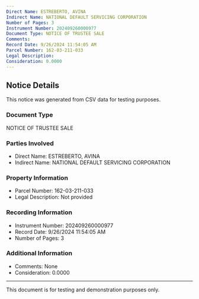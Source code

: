 ```yaml
---
Direct Name: ESTREBERTO, AVINA
Indirect Name: NATIONAL DEFAULT SERVICING CORPORATION
Number of Pages: 3
Instrument Number: 202409260000977
Document Type: NOTICE OF TRUSTEE SALE
Comments: 
Record Date: 9/26/2024 11:54:05 AM
Parcel Number: 162-03-211-033
Legal Description: 
Consideration: 0.0000
---
```


## Notice Details

This notice was generated from CSV data for testing purposes.

### Document Type
NOTICE OF TRUSTEE SALE

### Parties Involved
- Direct Name: ESTREBERTO, AVINA
- Indirect Name: NATIONAL DEFAULT SERVICING CORPORATION

### Property Information
- Parcel Number: 162-03-211-033
- Legal Description: Not provided

### Recording Information
- Instrument Number: 202409260000977
- Record Date: 9/26/2024 11:54:05 AM
- Number of Pages: 3

### Additional Information
- Comments: None
- Consideration: 0.0000

---

This document is for testing and demonstration purposes only.

